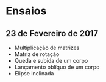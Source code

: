 # Ensaios

## 23 de Fevereiro de 2017
* Multiplicação de matrizes
* Matriz de rotação
* Queda e subida de um corpo
* Lançamento oblíquo de um corpo
* Elipse inclinada
